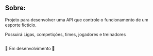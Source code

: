## Sobre:
Projeto para desenvolver uma API que controle o funcionamento de um esporte fictício.

<p>Possuirá Ligas, competições, times, jogadores e treinadores</p>

##
🚧 Em desenvolvimento 🚧
